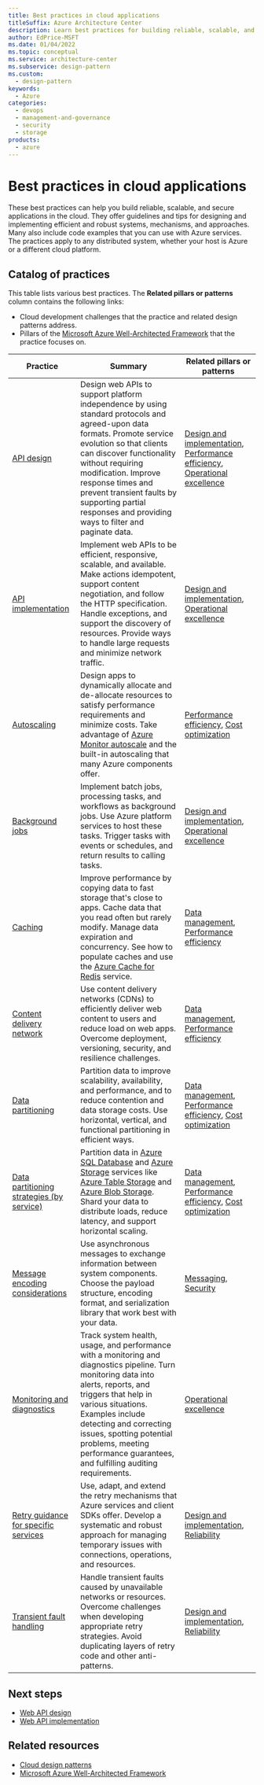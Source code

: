 ```yaml
---
title: Best practices in cloud applications
titleSuffix: Azure Architecture Center
description: Learn best practices for building reliable, scalable, and secure applications in the cloud. See resources on caching, partitioning, monitoring, and other areas.
author: EdPrice-MSFT
ms.date: 01/04/2022
ms.topic: conceptual
ms.service: architecture-center
ms.subservice: design-pattern
ms.custom:
  - design-pattern
keywords:
  - Azure
categories:
  - devops
  - management-and-governance
  - security
  - storage
products:
  - azure
---
```


# Best practices in cloud applications

These best practices can help you build reliable, scalable, and secure applications in the cloud. They offer guidelines and tips for designing and implementing efficient and robust systems, mechanisms, and approaches. Many also include code examples that you can use with Azure services. The practices apply to any distributed system, whether your host is Azure or a different cloud platform.

## Catalog of practices

This table lists various best practices. The **Related pillars or patterns** column contains the following links:

- Cloud development challenges that the practice and related design patterns address.
- Pillars of the [Microsoft Azure Well-Architected Framework][Microsoft Azure Well-Architected Framework] that the practice focuses on.

| Practice | Summary | Related pillars or patterns |
| ------- | ------- | -------- |
| [API design][Web API design] | Design web APIs to support platform independence by using standard protocols and agreed-upon data formats. Promote service evolution so that clients can discover functionality without requiring modification. Improve response times and prevent transient faults by supporting partial responses and providing ways to filter and paginate data. | [Design and implementation][Design and implementation patterns], [Performance efficiency][Overview of the performance efficiency pillar], [Operational excellence][Overview of the operational excellence pillar] |
| [API implementation][Web API implementation] | Implement web APIs to be efficient, responsive, scalable, and available. Make actions idempotent, support content negotiation, and follow the HTTP specification. Handle exceptions, and support the discovery of resources. Provide ways to handle large requests and minimize network traffic. | [Design and implementation][Design and implementation patterns], [Operational excellence][Overview of the operational excellence pillar] |
| [Autoscaling][Autoscaling] | Design apps to dynamically allocate and de-allocate resources to satisfy performance requirements and minimize costs. Take advantage of [Azure Monitor autoscale][Overview of autoscale in Microsoft Azure] and the built-in autoscaling that many Azure components offer. | [Performance efficiency][Overview of the performance efficiency pillar], [Cost optimization][Principles of cost optimization] |
| [Background jobs][Background jobs] | Implement batch jobs, processing tasks, and workflows as background jobs. Use Azure platform services to host these tasks. Trigger tasks with events or schedules, and return results to calling tasks. | [Design and implementation][Design and implementation patterns], [Operational excellence][Overview of the operational excellence pillar] |
| [Caching][Caching] | Improve performance by copying data to fast storage that's close to apps. Cache data that you read often but rarely modify. Manage data expiration and concurrency. See how to populate caches and use the [Azure Cache for Redis][About Azure Cache for Redis] service. | [Data management][Data Management patterns], [Performance efficiency][Overview of the performance efficiency pillar] |
| [Content delivery network][Best practices for using content delivery networks (CDNs)] | Use content delivery networks (CDNs) to efficiently deliver web content to users and reduce load on web apps. Overcome deployment, versioning, security, and resilience challenges. | [Data management][Data Management patterns], [Performance efficiency][Overview of the performance efficiency pillar] |
| [Data partitioning][Horizontal, vertical, and functional data partitioning]| Partition data to improve scalability, availability, and performance, and to reduce contention and data storage costs. Use horizontal, vertical, and functional partitioning in efficient ways. | [Data management][Data Management patterns], [Performance efficiency][Overview of the performance efficiency pillar], [Cost optimization][Principles of cost optimization] |
| [Data partitioning strategies (by service)][Data partitioning strategies] | Partition data in [Azure SQL Database][What is Azure SQL Database?] and [Azure Storage][Introduction to the core Azure Storage services] services like [Azure Table Storage][What is Azure Table storage?] and [Azure Blob Storage][Introduction to Azure Blob storage]. Shard your data to distribute loads, reduce latency, and support horizontal scaling. | [Data management][Data Management patterns], [Performance efficiency][Overview of the performance efficiency pillar], [Cost optimization][Principles of cost optimization] |
| [Message encoding considerations][Message encoding considerations] | Use asynchronous messages to exchange information between system components. Choose the payload structure, encoding format, and serialization library that work best with your data. | [Messaging][Messaging patterns], [Security][Overview of the security pillar] |
| [Monitoring and diagnostics][Best practices for monitoring cloud applications] | Track system health, usage, and performance with a monitoring and diagnostics pipeline. Turn monitoring data into alerts, reports, and triggers that help in various situations. Examples include detecting and correcting issues, spotting potential problems, meeting performance guarantees, and fulfilling auditing requirements. | [Operational excellence][Overview of the operational excellence pillar] |
| [Retry guidance for specific services][Retry guidance for Azure services] | Use, adapt, and extend the retry mechanisms that Azure services and client SDKs offer. Develop a systematic and robust approach for managing temporary issues with connections, operations, and resources. | [Design and implementation][Design and implementation patterns], [Reliability][Principles of the reliability pillar] |
| [Transient fault handling][Transient fault handling] | Handle transient faults caused by unavailable networks or resources. Overcome challenges when developing appropriate retry strategies. Avoid duplicating layers of retry code and other anti-patterns. | [Design and implementation][Design and implementation patterns], [Reliability][Principles of the reliability pillar] |

## Next steps

- [Web API design][Web API design]
- [Web API implementation][Web API implementation]

## Related resources

- [Cloud design patterns][Cloud Design Patterns]
- [Microsoft Azure Well-Architected Framework][Microsoft Azure Well-Architected Framework]

[About Azure Cache for Redis]: /azure/azure-cache-for-redis/cache-overview
[Autoscaling]: ./auto-scaling.md
[Background jobs]: ./background-jobs.md
[Best practices for monitoring cloud applications]: ./monitoring.yml
[Best practices for using content delivery networks (CDNs)]: ./cdn.yml
[Caching]: ./caching.yml
[Cloud Design Patterns]: ../patterns/index.md
[Data Management patterns]: ../patterns/category/data-management.md
[Data partitioning strategies]: ./data-partitioning-strategies.yml
[Design and implementation patterns]: ../patterns/category/design-implementation.md
[Horizontal, vertical, and functional data partitioning]: ./data-partitioning.yml
[Introduction to Azure Blob storage]: /azure/storage/blobs/storage-blobs-introduction
[Introduction to the core Azure Storage services]: /azure/storage/common/storage-introduction
[Message encoding considerations]: ./message-encode.md
[Messaging patterns]: ../patterns/category/messaging.md
[Microsoft Azure Well-Architected Framework]: /azure/architecture/framework/index
[Overview of autoscale in Microsoft Azure]: /azure/azure-monitor/autoscale/autoscale-overview
[Overview of the operational excellence pillar]: /azure/architecture/framework/devops/overview
[Overview of the performance efficiency pillar]: /azure/architecture/framework/scalability/overview
[Overview of the security pillar]: /azure/architecture/framework/security/overview
[Principles of cost optimization]: /azure/architecture/framework/cost/overview
[Principles of the reliability pillar]: /azure/architecture/framework/resiliency/principles
[Retry guidance for Azure services]: ./retry-service-specific.md
[Transient fault handling]: ./transient-faults.md
[Web API design]: ./api-design.md
[Web API implementation]: ./api-implementation.md
[What is Azure SQL Database?]: /azure/azure-sql/database/sql-database-paas-overview
[What is Azure Table storage?]: /azure/storage/tables/table-storage-overview
